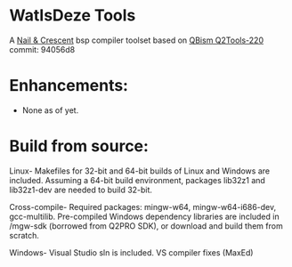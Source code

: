 # WatIsDeze Tools
A [Nail & Crescent](https://github.com/PalmliX/NaC) bsp compiler toolset based on [QBism Q2Tools-220](https://github.com/qbism/q2tools-220) commit: 94056d8

# Enhancements:
- None as of yet.

# Build from source:
Linux-  Makefiles for 32-bit and 64-bit builds of Linux and Windows are included. Assuming a 64-bit build environment, packages lib32z1 and lib32z1-dev are needed to build 32-bit.

Cross-compile- Required packages: mingw-w64, mingw-w64-i686-dev, gcc-multilib.  Pre-compiled Windows dependency libraries are included in /mgw-sdk (borrowed from Q2PRO SDK), or download and build them from scratch.

Windows- Visual Studio sln is included. VS compiler fixes (MaxEd)



